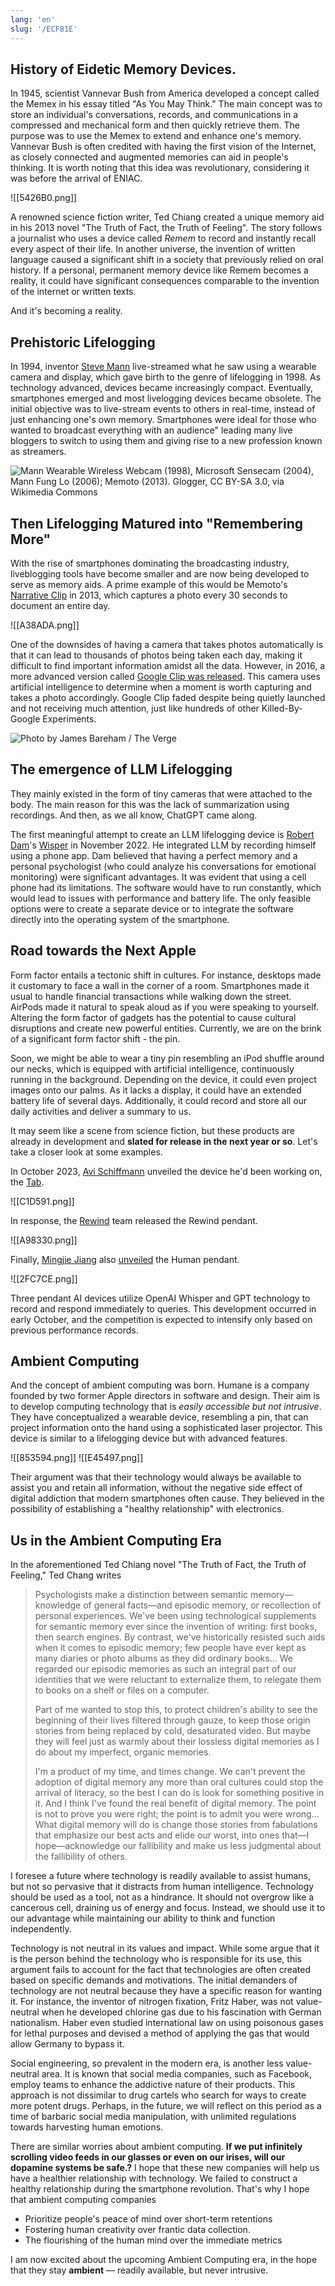 ```yaml
---
lang: 'en'
slug: '/ECF81E'
---
```


## History of Eidetic Memory Devices.

In 1945, scientist Vannevar Bush from America developed a concept called the Memex in his essay titled "As You May Think." The main concept was to store an individual's conversations, records, and communications in a compressed and mechanical form and then quickly retrieve them. The purpose was to use the Memex to extend and enhance one's memory. Vannevar Bush is often credited with having the first vision of the Internet, as closely connected and augmented memories can aid in people's thinking. It is worth noting that this idea was revolutionary, considering it was before the arrival of ENIAC.

![[5426B0.png]]

A renowned science fiction writer, Ted Chiang created a unique memory aid in his 2013 novel "The Truth of Fact, the Truth of Feeling". The story follows a journalist who uses a device called _Remem_ to record and instantly recall every aspect of their life. In another universe, the invention of written language caused a significant shift in a society that previously relied on oral history. If a personal, permanent memory device like Remem becomes a reality, it could have significant consequences comparable to the invention of the internet or written texts.

And it's becoming a reality.

## Prehistoric Lifelogging

In 1994, inventor [Steve Mann](<https://en.wikipedia.org/wiki/Steve_Mann_(inventor)>) live-streamed what he saw using a wearable camera and display, which gave birth to the genre of lifelogging in 1998. As technology advanced, devices became increasingly compact. Eventually, smartphones emerged and most livelogging devices became obsolete. The initial objective was to live-stream events to others in real-time, instead of just enhancing one's own memory. Smartphones were ideal for those who wanted to broadcast everything with an audience" leading many live bloggers to switch to using them and giving rise to a new profession known as streamers.

![Mann Wearable Wireless Webcam (1998), Microsoft Sensecam (2004), Mann Fung Lo (2006); Memoto (2013). Glogger, CC BY-SA 3.0, via Wikimedia Commons](../assets/D50351.png)

## Then Lifelogging Matured into "Remembering More"

With the rise of smartphones dominating the broadcasting industry, liveblogging tools have become smaller and are now being developed to serve as memory aids. A prime example of this would be Memoto's [Narrative Clip](https://en.wikipedia.org/wiki/Narrative_Clip) in 2013, which captures a photo every 30 seconds to document an entire day.

![[A38ADA.png]]

One of the downsides of having a camera that takes photos automatically is that it can lead to thousands of photos being taken each day, making it difficult to find important information amidst all the data. However, in 2016, a more advanced version called [Google Clip was released](https://www.theverge.com/2018/2/27/17055618/google-clips-smart-camera-review). This camera uses artificial intelligence to determine when a moment is worth capturing and takes a photo accordingly. Google Clip faded despite being quietly launched and not receiving much attention, just like hundreds of other Killed-By-Google Experiments.

![Photo by James Bareham / The Verge](../assets/24BCA6.png)

## The emergence of LLM Lifelogging

They mainly existed in the form of tiny cameras that were attached to the body. The main reason for this was the lack of summarization using recordings. And then, as we all know, ChatGPT came along.

The first meaningful attempt to create an LLM lifelogging device is [Robert Dam](https://twitter.com/roberdam)'s [Wisper](https://roberdam.com/en/wisper.html) in November 2022. He integrated LLM by recording himself using a phone app. Dam believed that having a perfect memory and a personal psychologist (who could analyze his conversations for emotional monitoring) were significant advantages. It was evident that using a cell phone had its limitations. The software would have to run constantly, which would lead to issues with performance and battery life. The only feasible options were to create a separate device or to integrate the software directly into the operating system of the smartphone.

## Road towards the Next Apple

Form factor entails a tectonic shift in cultures. For instance, desktops made it customary to face a wall in the corner of a room. Smartphones made it usual to handle financial transactions while walking down the street. AirPods made it natural to speak aloud as if you were speaking to yourself. Altering the form factor of gadgets has the potential to cause cultural disruptions and create new powerful entities. Currently, we are on the brink of a significant form factor shift - the pin.

Soon, we might be able to wear a tiny pin resembling an iPod shuffle around our necks, which is equipped with artificial intelligence, continuously running in the background. Depending on the device, it could even project images onto our palms. As it lacks a display, it could have an extended battery life of several days. Additionally, it could record and store all our daily activities and deliver a summary to us.

It may seem like a scene from science fiction, but these products are already in development and **slated for release in the next year or so**. Let's take a closer look at some examples.

In October 2023, [Avi Schiffmann](https://twitter.com/AviSchiffmann) unveiled the device he'd been working on, the [Tab](https://twitter.com/AviSchiffmann/status/1708439854005321954).

![[C1D591.png]]

In response, the [Rewind](https://twitter.com/RewindAI) team released the Rewind pendant.

![[A98330.png]]

Finally, [Mingjie Jiang](https://twitter.com/itsmingjie) also [unveiled](https://twitter.com/itsmingjie/status/1709039235913719973) the Human pendant.

![[2FC7CE.png]]

Three pendant AI devices utilize OpenAI Whisper and GPT technology to record and respond immediately to queries. This development occurred in early October, and the competition is expected to intensify only based on previous performance records.

## Ambient Computing

And the concept of ambient computing was born. Humane is a company founded by two former Apple directors in software and design. Their aim is to develop computing technology that is _easily accessible but not intrusive_. They have conceptualized a wearable device, resembling a pin, that can project information onto the hand using a sophisticated laser projector. This device is similar to a lifelogging device but with advanced features.

![[853594.png]]
![[E45497.png]]

Their argument was that their technology would always be available to assist you and retain all information, without the negative side effect of digital addiction that modern smartphones often cause. They believed in the possibility of establishing a "healthy relationship" with electronics.

## Us in the Ambient Computing Era

In the aforementioned Ted Chiang novel "The Truth of Fact, the Truth of Feeling," Ted Chang writes

> Psychologists make a distinction between semantic memory— knowledge of general facts—and episodic memory, or recollection of personal experiences. We've been using technological supplements for semantic memory ever since the invention of writing: first books, then search engines. By contrast, we've historically resisted such aids when it comes to episodic memory; few people have ever kept as many diaries or photo albums as they did ordinary books... We regarded our episodic memories as such an integral part of our identities that we were reluctant to externalize them, to relegate them to books on a shelf or files on a computer.
>
> Part of me wanted to stop this, to protect children's ability to see the beginning of their lives filtered through gauze, to keep those origin stories from being replaced by cold, desaturated video. But maybe they will feel just as warmly about their lossless digital memories as I do about my imperfect, organic memories.
>
> I'm a product of my time, and times change. We can't prevent the adoption of digital memory any more than oral cultures could stop the arrival of literacy, so the best I can do is look for something positive in it. And I think I've found the real benefit of digital memory. The point is not to prove you were right; the point is to admit you were wrong... What digital memory will do is change those stories from fabulations that emphasize our best acts and elide our worst, into ones that—I hope—acknowledge our fallibility and make us less judgmental about the fallibility of others.

I foresee a future where technology is readily available to assist humans, but not so pervasive that it distracts from human intelligence. Technology should be used as a tool, not as a hindrance. It should not overgrow like a cancerous cell, draining us of energy and focus. Instead, we should use it to our advantage while maintaining our ability to think and function independently.

Technology is not neutral in its values and impact. While some argue that it is the person behind the technology who is responsible for its use, this argument fails to account for the fact that technologies are often created based on specific demands and motivations. The initial demanders of technology are not neutral because they have a specific reason for wanting it. For instance, the inventor of nitrogen fixation, Fritz Haber, was not value-neutral when he developed chlorine gas due to his fascination with German nationalism. Haber even studied international law on using poisonous gases for lethal purposes and devised a method of applying the gas that would allow Germany to bypass it.

Social engineering, so prevalent in the modern era, is another less value-neutral area. It is known that social media companies, such as Facebook, employ teams to enhance the addictive nature of their products. This approach is not dissimilar to drug cartels who search for ways to create more potent drugs. Perhaps, in the future, we will reflect on this period as a time of barbaric social media manipulation, with unlimited regulations towards harvesting human emotions.

There are similar worries about ambient computing. **If we put infinitely scrolling video feeds in our glasses or even on our irises, will our dopamine systems be safe.?** I hope that these new companies will help us have a healthier relationship with technology. We failed to construct a healthy relationship during the smartphone revolution. That's why I hope that ambient computing companies

- Prioritize people's peace of mind over short-term retentions
- Fostering human creativity over frantic data collection.
- The flourishing of the human mind over the immediate metrics

I am now excited about the upcoming Ambient Computing era, in the hope that they stay **ambient** — readily available, but never intrusive.
